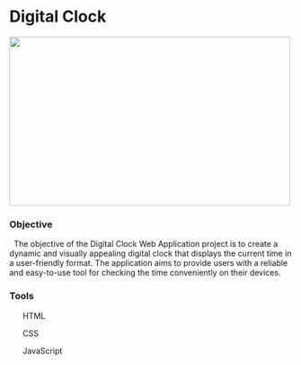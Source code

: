 <h1>Digital Clock</h1>

<img src="https://github.com/Selvi-Parasakthi-K/Digital-Clock/assets/125342019/fc770253-c8d4-4dc1-bd40-d2671d2dd614" height="300px" width="500px"/>

<h3>Objective</h3>
<p>&nbsp; The objective of the Digital Clock Web Application project is to create a dynamic and visually appealing digital clock that displays the current time in a user-friendly format. The application aims to provide users with a reliable and easy-to-use tool for checking the time conveniently on their devices.</p>

<h3>Tools</h3>
<ul><p>HTML</p><p>CSS</p><p>JavaScript</p></ul>
